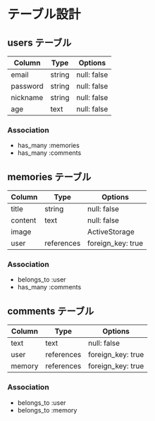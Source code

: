 # テーブル設計

## users テーブル

| Column      | Type    | Options     |
| ----------  | ------- | ----------- |
| email       | string  | null: false |
| password    | string  | null: false |
| nickname    | string  | null: false |
| age         | text    | null: false |

### Association

- has_many :memories
- has_many :comments

## memories テーブル

| Column      | Type       | Options           |
| ----------  | ---------  | ----------------- |
| title       | string     | null: false       |
| content     | text       | null: false       |
| image       |            | ActiveStorage     |
| user        | references | foreign_key: true |

### Association

- belongs_to :user
- has_many :comments

## comments テーブル

| Column      | Type       | Options           |
| ----------  | ---------  | ----------------- |
| text        | text       | null: false       |
| user        | references | foreign_key: true |
| memory      | references | foreign_key: true |

### Association

- belongs_to :user
- belongs_to :memory